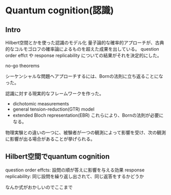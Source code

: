# Quantum cognition(認識)
## Intro
Hilbert空間とかを使った認識のモデル化
量子論的な確率的アプローチが、古典的なコルモゴロフの確率論によるものを超えた成果を出している。
question order effct や response replicability についての結果がそれを決定的にした。

no-go theorems

シーケンシャルな問題へアプローチするには、Bornの法則に立ち返ることになった。

認識に対する現実的なフレームワークを作った。
* dichotomic measurements
* general tension-reduction(GTR) model
* extended Bloch representation(EBR)
これらにより、Bornの法則が必要になる。

物理実験との違いの一つに、被験者が一つの観測によって影響を受け、次の観測に影響が出る場合があることが挙げられる。

## Hilbert空間でquantum cognition
question order effcts: 設問の順が答えに影響を与える効果
response replicability: 同じ設問を繰り返し出されて、同じ返答をするかどうか

なんか式がおかしいのでここまで

